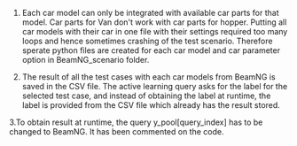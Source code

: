 1. Each car model can only be integrated with available car parts for that model. Car parts for Van don't work with car parts for hopper.
Putting all car models with their car in one file with their settings required too many loops and hence sometimes crashing of the test scenario.
Therefore sperate python files are created for each car model and car parameter option in BeamNG_scenario folder.

2. The result of all the test cases with each car models from BeamNG is saved in the CSV file. 
The active learning query asks for the label for the selected test case, and instead of obtaining the label at runtime, the label is provided from the CSV file which already has the result stored.

3.To obtain result at runtime, the query y_pool[query_index] has to be changed to BeamNG. It has been commented on the code.
